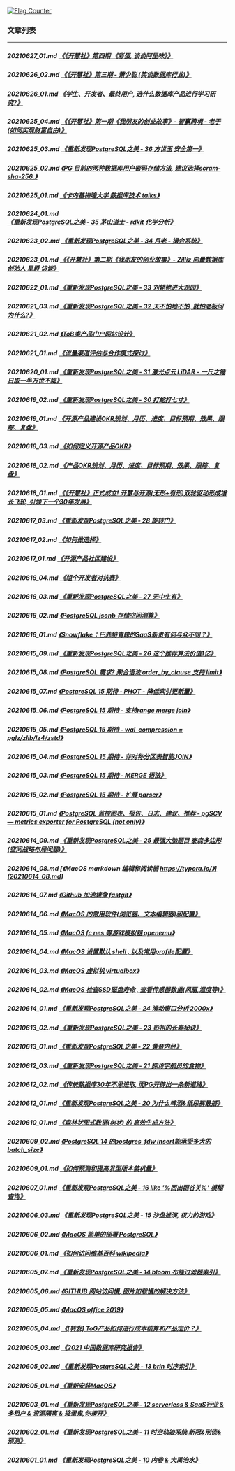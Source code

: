 <a rel="nofollow" href="http://info.flagcounter.com/h9V1"  ><img src="http://s03.flagcounter.com/count/h9V1/bg_FFFFFF/txt_000000/border_CCCCCC/columns_2/maxflags_12/viewers_0/labels_0/pageviews_0/flags_0/"  alt="Flag Counter"  border="0"  ></a>  
  
### 文章列表  
----  
##### 20210627_01.md   [《《开慧社》第四期 《彩蛋, 谈谈阿里味》》](20210627_01.md)  
##### 20210626_02.md   [《《开慧社》第三期 - 萧少聪 (笑谈数据库行业)》](20210626_02.md)  
##### 20210626_01.md   [《学生、开发者、最终用户, 选什么数据库产品进行学习研究?》](20210626_01.md)  
##### 20210625_04.md   [《《开慧社》第一期《我朋友的创业故事》- 智赢跨境 - 老于 (如何实现财富自由)》](20210625_04.md)  
##### 20210625_03.md   [《重新发现PostgreSQL之美 - 36 方世玉 安全第一》](20210625_03.md)  
##### 20210625_02.md   [《PG 目前的两种数据库用户密码存储方法, 建议选择scram-sha-256.》](20210625_02.md)  
##### 20210625_01.md   [《卡内基梅隆大学 数据库技术 talks》](20210625_01.md)  
##### 20210624_01.md   [《重新发现PostgreSQL之美 - 35 茅山道士 - rdkit 化学分析》](20210624_01.md)  
##### 20210623_02.md   [《重新发现PostgreSQL之美 - 34 月老 - 撮合系统》](20210623_02.md)  
##### 20210623_01.md   [《《开慧社》第二期《我朋友的创业故事》- Zilliz 向量数据库创始人 星爵 访谈》](20210623_01.md)  
##### 20210622_01.md   [《重新发现PostgreSQL之美 - 33 刘姥姥进大观园》](20210622_01.md)  
##### 20210621_03.md   [《重新发现PostgreSQL之美 - 32 天不怕地不怕, 就怕老板问为什么?》](20210621_03.md)  
##### 20210621_02.md   [《ToB类产品门户网站设计》](20210621_02.md)  
##### 20210621_01.md   [《流量渠道评估与合作模式探讨》](20210621_01.md)  
##### 20210620_01.md   [《重新发现PostgreSQL之美 - 31 激光点云 LiDAR - 一尺之锤日取一半万世不竭》](20210620_01.md)  
##### 20210619_02.md   [《重新发现PostgreSQL之美 - 30 打蛇打七寸》](20210619_02.md)  
##### 20210619_01.md   [《开源产品建设OKR规划、月历、进度、目标预期、效果、跟踪、复盘》](20210619_01.md)  
##### 20210618_03.md   [《如何定义开源产品OKR》](20210618_03.md)  
##### 20210618_02.md   [《产品OKR规划、月历、进度、目标预期、效果、跟踪、复盘》](20210618_02.md)  
##### 20210618_01.md   [《《开慧社》正式成立! 开慧与开源(无形+有形)双轮驱动形成增长飞轮, 引领下一个30年发展》](20210618_01.md)  
##### 20210617_03.md   [《重新发现PostgreSQL之美 - 28 旋转门》](20210617_03.md)  
##### 20210617_02.md   [《如何做选择》](20210617_02.md)  
##### 20210617_01.md   [《开源产品社区建设》](20210617_01.md)  
##### 20210616_04.md   [《组个开发者对抗赛》](20210616_04.md)  
##### 20210616_03.md   [《重新发现PostgreSQL之美 - 27 无中生有》](20210616_03.md)  
##### 20210616_02.md   [《PostgreSQL jsonb 存储空间测算》](20210616_02.md)  
##### 20210616_01.md   [《Snowflake：巴菲特青睐的SaaS新贵有何与众不同？》](20210616_01.md)  
##### 20210615_09.md   [《重新发现PostgreSQL之美 - 26 这个推荐算法价值1亿》](20210615_09.md)  
##### 20210615_08.md   [《PostgreSQL 需求? 聚合语法 order_by_clause 支持 limit》](20210615_08.md)  
##### 20210615_07.md   [《PostgreSQL 15 期待 - PHOT - 降低索引更新量》](20210615_07.md)  
##### 20210615_06.md   [《PostgreSQL 15 期待 - 支持range merge join》](20210615_06.md)  
##### 20210615_05.md   [《PostgreSQL 15 期待 - wal_compression = pglz/zlib/lz4/zstd》](20210615_05.md)  
##### 20210615_04.md   [《PostgreSQL 15 期待 - 非对称分区表智能JOIN》](20210615_04.md)  
##### 20210615_03.md   [《PostgreSQL 15 期待 - MERGE 语法》](20210615_03.md)  
##### 20210615_02.md   [《PostgreSQL 15 期待 - 扩展 parser》](20210615_02.md)  
##### 20210615_01.md   [《PostgreSQL 监控图表、报告、日志、建议、推荐 - pgSCV — metrics exporter for PostgreSQL (not only)》](20210615_01.md)  
##### 20210614_09.md   [《重新发现PostgreSQL之美 - 25 最强大脑题目 泰森多边形(空间战略布局问题)》](20210614_09.md)  
##### 20210614_08.md   [《MacOS markdown 编辑和阅读器 https://typora.io/》](20210614_08.md)  
##### 20210614_07.md   [《Github 加速镜像 fastgit》](20210614_07.md)  
##### 20210614_06.md   [《MacOS 的常用软件(浏览器、文本编辑器)和配置》](20210614_06.md)  
##### 20210614_05.md   [《MacOS fc nes 等游戏模拟器 openemu》](20210614_05.md)  
##### 20210614_04.md   [《MacOS 设置默认 shell , 以及常用profile配置》](20210614_04.md)  
##### 20210614_03.md   [《MacOS 虚拟机 virtualbox》](20210614_03.md)  
##### 20210614_02.md   [《MacOS 检查SSD磁盘寿命 , 查看传感器数据(风扇,温度等)》](20210614_02.md)  
##### 20210614_01.md   [《重新发现PostgreSQL之美 - 24 滑动窗口分析 2000x》](20210614_01.md)  
##### 20210613_02.md   [《重新发现PostgreSQL之美 - 23 彭祖的长寿秘诀》](20210613_02.md)  
##### 20210613_01.md   [《重新发现PostgreSQL之美 - 22 黄帝内经》](20210613_01.md)  
##### 20210612_03.md   [《重新发现PostgreSQL之美 - 21 探访宇航员的食物》](20210612_03.md)  
##### 20210612_02.md   [《传统数据库30年不思进取, 而PG开辟出一条新道路》](20210612_02.md)  
##### 20210612_01.md   [《重新发现PostgreSQL之美 - 20 为什么啤酒&纸尿裤最搭》](20210612_01.md)  
##### 20210610_01.md   [《森林状图式数据(树状) 的 高效生成方法》](20210610_01.md)  
##### 20210609_02.md   [《PostgreSQL 14 的postgres_fdw insert能承受多大的batch_size》](20210609_02.md)  
##### 20210609_01.md   [《如何预测和提高发型版本装机量》](20210609_01.md)  
##### 20210607_01.md   [《重新发现PostgreSQL之美 - 16 like '%西出函谷关%' 模糊查询》](20210607_01.md)  
##### 20210606_03.md   [《重新发现PostgreSQL之美 - 15 沙盘推演, 权力的游戏》](20210606_03.md)  
##### 20210606_02.md   [《MacOS 简单的部署 PostgreSQL》](20210606_02.md)  
##### 20210606_01.md   [《如何访问维基百科 wikipedia》](20210606_01.md)  
##### 20210605_07.md   [《重新发现PostgreSQL之美 - 14 bloom 布隆过滤器索引》](20210605_07.md)  
##### 20210605_06.md   [《GITHUB 网站访问慢, 图片加载慢的解决方法》](20210605_06.md)  
##### 20210605_05.md   [《MacOS office 2019》](20210605_05.md)  
##### 20210605_04.md   [《[转发] ToG产品如何进行成本核算和产品定价？》](20210605_04.md)  
##### 20210605_03.md   [《2021 中国数据库研究报告》](20210605_03.md)  
##### 20210605_02.md   [《重新发现PostgreSQL之美 - 13 brin 时序索引》](20210605_02.md)  
##### 20210605_01.md   [《重新安装MacOS》](20210605_01.md)  
##### 20210603_01.md   [《重新发现PostgreSQL之美 - 12 serverless & SaaS行业 & 多租户 & 资源隔离 & 捣蛋鬼,你揍开》](20210603_01.md)  
##### 20210602_01.md   [《重新发现PostgreSQL之美 - 11 时空轨迹系统 新冠&刑侦&预测》](20210602_01.md)  
##### 20210601_01.md   [《重新发现PostgreSQL之美 - 10 内卷 & 大禹治水》](20210601_01.md)  
